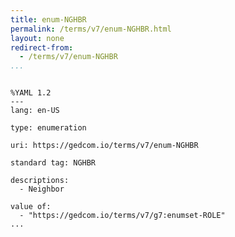 ```yaml
---
title: enum-NGHBR
permalink: /terms/v7/enum-NGHBR.html
layout: none
redirect-from:
  - /terms/v7/enum-NGHBR
...
```


```

%YAML 1.2
---
lang: en-US

type: enumeration

uri: https://gedcom.io/terms/v7/enum-NGHBR

standard tag: NGHBR

descriptions:
  - Neighbor

value of:
  - "https://gedcom.io/terms/v7/g7:enumset-ROLE"
...

```
